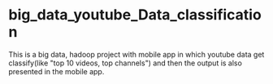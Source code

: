 # big_data_youtube_Data_classification
This is a big data, hadoop project with mobile app in which youtube data get classify(like "top 10 videos, top channels") and then the output is also presented in the mobile app.

